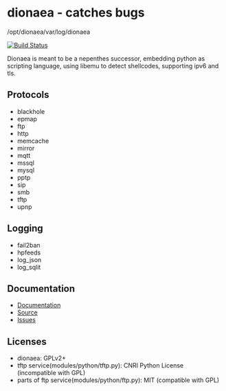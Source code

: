dionaea - catches bugs
======================


/opt/dionaea/var/log/dionaea

[![Build Status](https://ci.dinotools.org/job/dionaea-master/badge/icon)](https://ci.dinotools.org/job/dionaea-master/)

Dionaea is meant to be a nepenthes successor, embedding python as scripting language, using libemu to detect shellcodes, supporting ipv6 and tls.

Protocols
---------

* blackhole
* epmap
* ftp
* http
* memcache
* mirror
* mqtt
* mssql
* mysql
* pptp
* sip
* smb
* tftp
* upnp

Logging
-------

* fail2ban
* hpfeeds
* log_json
* log_sqlit

Documentation
-------------

* [Documentation](https://dionaea.readthedocs.io/)
* [Source](https://github.com/DinoTools/dionaea)
* [Issues](https://github.com/DinoTools/dionaea/issues)

Licenses
--------

* dionaea: GPLv2+
* tftp service(modules/python/tftp.py): CNRI Python License (incompatible with GPL)
* parts of ftp service(modules/python/ftp.py): MIT (compatible with GPL)
